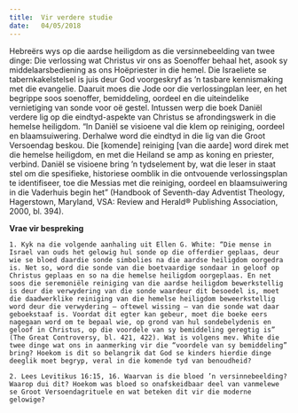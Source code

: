 ```yaml
---
title:  Vir verdere studie
date:   04/05/2018
---
```


Hebreërs wys op die aardse heiligdom as die versinnebeelding van twee dinge: Die verlossing wat Christus vir ons as Soenoffer behaal het, asook sy middelaarsbediening as ons Hoëpriester in die hemel. Die Israeliete se tabernkakelstelsel is juis deur God voorgeskryf as ’n tasbare kennismaking met die evangelie. Daaruit moes die Jode oor die verlossingplan leer, en het begrippe soos soenoffer, bemiddeling, oordeel en die uiteindelike vernietiging van sonde voor oë gestel. Intussen werp die boek Daniël verdere lig op die eindtyd-aspekte van Christus se afrondingswerk in die hemelse heiligdom. “In Daniël se visioene val die klem op reiniging, oordeel en blaamsuiwering. Derhalwe word die eindtyd in die lig van die Groot Versoendag beskou. Die [komende] reiniging [van die aarde] word direk met die hemelse heiligdom, en met die Heiland se amp as koning en priester, verbind. Daniël se visioene bring ’n tydselement by, wat die leser in staat stel om die spesifieke, historiese oomblik in die ontvouende verlossingsplan te identifiseer, toe die Messias met die reiniging, oordeel en blaamsuiwering in die Vaderhuis begin het” (Handbook of Seventh-day Adventist Theology, Hagerstown, Maryland, VSA: Review and Herald® Publishing Association, 2000, bl. 394). 

**Vrae vir bespreking** 

`1. Kyk na die volgende aanhaling uit Ellen G. White: “Die mense in Israel van ouds het gelowig hul sonde op die offerdier geplaas, deur wie se bloed daardie sonde simbolies na die aardse heiligdom oorgedra is. Net so, word die sonde van die boetvaardige sondaar in geloof op Christus geplaas en so na die hemelse heiligdom oorgeplaas. En net soos die seremoniële reiniging van die aardse heiligdom bewerkstellig is deur die verwydering van die sonde waardeur dit besoedel is, moet die daadwerklike reiniging van die hemelse heiligdom beweerkstellig word deur die verwydering – oftewel wissing – van die sonde wat daar geboekstaaf is. Voordat dit egter kan gebeur, moet die boeke eers nagegaan word om te bepaal wie, op grond van hul sondebelydenis en geloof in Christus, op die voordele van sy bemiddeling geregtig is” (The Great Controversy, bl. 421, 422). Wat is volgens mev. White die twee dinge wat ons in aanmerking vir die “voordele van sy bemiddeling” bring? Hoekom is dit so belangrik dat God se kinders hierdie dinge deeglik moet begryp, veral in die komende tyd van benoudheid?` 

`2. Lees Levitikus 16:15, 16. Waarvan is die bloed ’n versinnebeelding? Waarop dui dit? Hoekom was bloed so onafskeidbaar deel van vanmelewe se Groot Versoendagrituele en wat beteken dit vir die moderne gelowige?`